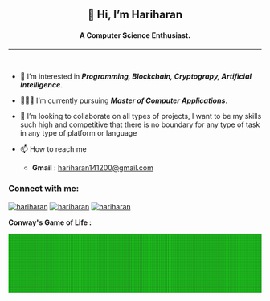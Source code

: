 

<!-- - 👋 Hi, I’m **_Hariharan_**. -->

<h2 align="center"> 👋 Hi, I’m <b>Hariharan</b> </h2>
<h4 align="center"><b>A Computer Science Enthusiast.</b> </h4>

---
<!-- <img src="https://media.giphy.com/media/u1WhXLjwgcXpHJBMRM/giphy.gif" alt="code" align="right" width=250 height=300 > -->

</br>

- 👀 I’m interested in **_Programming, Blockchain, Cryptograpy, Artificial Intelligence_**.

- 👨🏻‍🎓 I’m currently pursuing **_Master of Computer Applications_**.


- 💞 I’m looking to collaborate on all types of projects, I want to be my skills such high and competitive that there is no boundary for any type of task in any type of platform or language


- 📫 How to reach me

    - **Gmail** : hariharan141200@gmail.com

<h3 align="left">Connect with me:</h3>

<a href="https://www.linkedin.com/in/hariharan1412" target="blank"><img align="center" src="https://raw.githubusercontent.com/rahuldkjain/github-profile-readme-generator/master/src/images/icons/Social/linked-in-alt.svg" alt="hariharan" height="30" width="40" /></a> <a href="https://www.hackerrank.com/hariharan141200" target="blank"><img align="center" src="https://raw.githubusercontent.com/rahuldkjain/github-profile-readme-generator/master/src/images/icons/Social/hackerrank.svg" alt="hariharan" height="30" width="40" /></a> <a href="https://stackoverflow.com/users/13636586/hariharan" target="blank"><img align="center" src="https://user-images.githubusercontent.com/51135395/204615845-735bfbce-c0bf-45ff-85b1-c7b3509f6a9d.png" alt="hariharan" height="30" width="40" /></a>

<b>Conway's Game of Life :</b>

<img src="GameofLife2.gif"/>


<!---
hariharan1412/hariharan1412 is a ✨ special ✨ repository because its `README.md` (this file) appears on your GitHub profile.
You can click the Preview link to take a look at your changes.
--->
